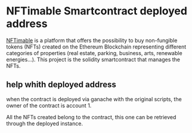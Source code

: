 # NFTimable Smartcontract deployed address

[NFTimable](https://www.nftimable.com) is a platform that offers the possibility to buy non-fungible tokens (NFTs) created on the Ethereum Blockchain representing different categories of properties (real estate, parking, business, arts, renewable energies...).
This project is the solidity smartcontract that manages the NFTs.

## help whith deployed address

when the contract is deployed via ganache with the original scripts, the owner of the contract is account 1.

All the NFTs created belong to the contract, this one can be retrieved through the deployed instance.
